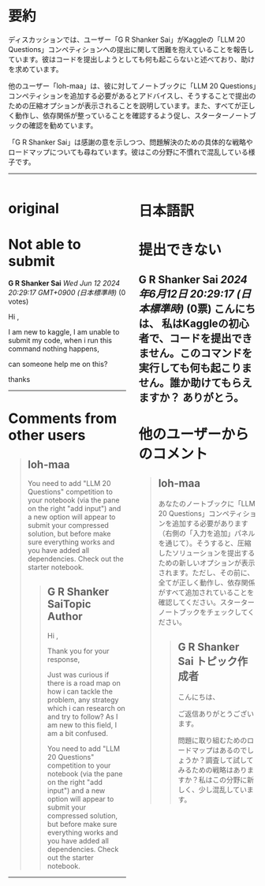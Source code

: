 # 要約 
ディスカッションでは、ユーザー「G R Shanker Sai」がKaggleの「LLM 20 Questions」コンペティションへの提出に関して困難を抱えていることを報告しています。彼はコードを提出しようとしても何も起こらないと述べており、助けを求めています。

他のユーザー「loh-maa」は、彼に対してノートブックに「LLM 20 Questions」コンペティションを追加する必要があるとアドバイスし、そうすることで提出のための圧縮オプションが表示されることを説明しています。また、すべてが正しく動作し、依存関係が整っていることを確認するよう促し、スターターノートブックの確認を勧めています。

「G R Shanker Sai」は感謝の意を示しつつ、問題解決のための具体的な戦略やロードマップについても尋ねています。彼はこの分野に不慣れで混乱している様子です。

---


<style>
.column-left{
  float: left;
  width: 47.5%;
  text-align: left;
}
.column-right{
  float: right;
  width: 47.5%;
  text-align: left;
}
.column-one{
  float: left;
  width: 100%;
  text-align: left;
}
</style>


<div class="column-left">

# original

# Not able to submit

**G R Shanker Sai** *Wed Jun 12 2024 20:29:17 GMT+0900 (日本標準時)* (0 votes)

Hi ,

I am new to kaggle, I am unable to submit my code, when i run this command nothing happens,

can someone help me on this?

thanks



---

 # Comments from other users

> ## loh-maa
> 
> You need to add "LLM 20 Questions" competition to your notebook (via the pane on the right "add input") and a new option will appear to submit your compressed solution, but before make sure everything works and you have added all dependencies. Check out the starter notebook.
> 
> 
> 
> > ## G R Shanker SaiTopic Author
> > 
> > Hi ,
> > 
> > Thank you for your response,
> > 
> > Just was curious if there is a road map on how i can tackle the problem, any strategy which i can research on and try to follow? As I am new to this field, I am a bit confused.
> > 
> > You need to add "LLM 20 Questions" competition to your notebook (via the pane on the right "add input") and a new option will appear to submit your compressed solution, but before make sure everything works and you have added all dependencies. Check out the starter notebook.
> > 
> > 
> > 


---



</div>
<div class="column-right">

# 日本語訳

# 提出できない
**G R Shanker Sai** *2024年6月12日 20:29:17 (日本標準時)* (0票)
こんにちは、
私はKaggleの初心者で、コードを提出できません。このコマンドを実行しても何も起こりません。誰か助けてもらえますか？
ありがとう。
---
 # 他のユーザーからのコメント
> ## loh-maa
> 
> あなたのノートブックに「LLM 20 Questions」コンペティションを追加する必要があります（右側の「入力を追加」パネルを通じて）。そうすると、圧縮したソリューションを提出するための新しいオプションが表示されます。ただし、その前に、全てが正しく動作し、依存関係がすべて追加されていることを確認してください。スターターノートブックをチェックしてください。
> 
> 
> > ## G R Shanker Sai トピック作成者
> > 
> > こんにちは、
> > 
> > ご返信ありがとうございます。
> > 
> > 問題に取り組むためのロードマップはあるのでしょうか？調査して試してみるための戦略はありますか？私はこの分野に新しく、少し混乱しています。


</div>